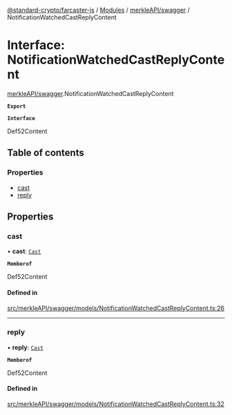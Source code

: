 [@standard-crypto/farcaster-js](../README.md) / [Modules](../modules.md) / [merkleAPI/swagger](../modules/merkleAPI_swagger.md) / NotificationWatchedCastReplyContent

# Interface: NotificationWatchedCastReplyContent

[merkleAPI/swagger](../modules/merkleAPI_swagger.md).NotificationWatchedCastReplyContent

**`Export`**

**`Interface`**

Def52Content

## Table of contents

### Properties

- [cast](merkleAPI_swagger.NotificationWatchedCastReplyContent.md#cast)
- [reply](merkleAPI_swagger.NotificationWatchedCastReplyContent.md#reply)

## Properties

### cast

• **cast**: [`Cast`](merkleAPI_swagger.Cast.md)

**`Memberof`**

Def52Content

#### Defined in

[src/merkleAPI/swagger/models/NotificationWatchedCastReplyContent.ts:26](https://github.com/standard-crypto/farcaster-js/blob/main/src/merkleAPI/swagger/models/NotificationWatchedCastReplyContent.ts#L26)

___

### reply

• **reply**: [`Cast`](merkleAPI_swagger.Cast.md)

**`Memberof`**

Def52Content

#### Defined in

[src/merkleAPI/swagger/models/NotificationWatchedCastReplyContent.ts:32](https://github.com/standard-crypto/farcaster-js/blob/main/src/merkleAPI/swagger/models/NotificationWatchedCastReplyContent.ts#L32)

